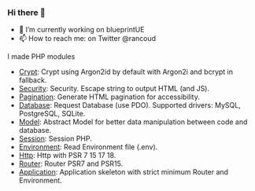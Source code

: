 ### Hi there 👋

- 🔭 I’m currently working on blueprintUE
- 📫 How to reach me: on Twitter @rancoud

I made PHP modules  
* [Crypt](https://github.com/rancoud/Crypt): Crypt using Argon2id by default with Argon2i and bcrypt in fallback.
* [Security](https://github.com/rancoud/Security): Security. Escape string to output HTML (and JS).
* [Pagination](https://github.com/rancoud/Pagination): Generate HTML pagination for accessibility.
* [Database](https://github.com/rancoud/Database): Request Database (use PDO). Supported drivers: MySQL, PostgreSQL, SQLite.
* [Model](https://github.com/rancoud/Model): Abstract Model for better data manipulation between code and database.
* [Session](https://github.com/rancoud/Session): Session PHP.
* [Environment](https://github.com/rancoud/Environment): Read Environment file (.env).
* [Http](https://github.com/rancoud/Http): Http with PSR 7 15 17 18.
* [Router](https://github.com/rancoud/Router): Router PSR7 and PSR15.
* [Application](https://github.com/rancoud/Application): Application skeleton with strict minimum Router and Environment.
